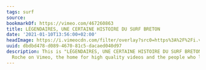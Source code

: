 ```yaml
---
tags: surf
source:
bookmarkOf: https://vimeo.com/467260863
title: LÉGENDAIRES, UNE CERTAINE HISTOIRE DU SURF BRETON
date: '2021-01-10T13:56:00+02:00'
headImage: https://i.vimeocdn.com/filter/overlay?src0=https%3A%2F%2Fi.vimeocdn.com%2Fvideo%2F973575352-d9d85d9cbf66074e38a8b0b6c157fb11fdd6b34909caed0a75cdcb06615d03b4-d_1280x720&src1=https%3A%2F%2Ff.vimeocdn.com%2Fimages_v6%2Fshare%2Fplay_icon_overlay.png
uuid: dbdbd478-d089-4670-81c5-dacaed040d97
description: This is "LÉGENDAIRES, UNE CERTAINE HISTOIRE DU SURF BRETON" by Christian
  Roche on Vimeo, the home for high quality videos and the people who love them.
---
```


